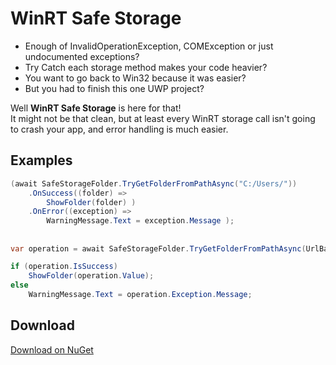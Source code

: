 # WinRT Safe Storage

- Enough of InvalidOperationException, COMException or just undocumented exceptions?
- Try Catch each storage method makes your code heavier?
- You want to go back to Win32 because it was easier?
- But you had to finish this one UWP project?

Well **WinRT Safe Storage** is here for that!  
It might not be that clean, but at least every WinRT storage call isn't going to crash your app, and error handling is much easier.

## Examples

```cs
(await SafeStorageFolder.TryGetFolderFromPathAsync("C:/Users/"))
    .OnSuccess((folder) =>
        ShowFolder(folder) )
    .OnError((exception) =>
        WarningMessage.Text = exception.Message );
```
##   
```cs
var operation = await SafeStorageFolder.TryGetFolderFromPathAsync(UrlBar.Text);

if (operation.IsSuccess)
    ShowFolder(operation.Value);
else
    WarningMessage.Text = operation.Exception.Message;
```

## Download

[Download on NuGet](https://www.nuget.org/packages/WinRTSafeStorage.Tom60/)

